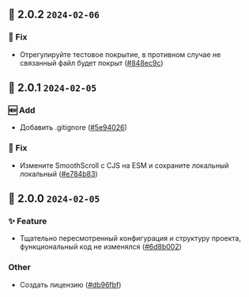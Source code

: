 ## 🎉 2.0.2 `2024-02-06`
### 🐛 Fix
- Отрегулируйте тестовое покрытие, в противном случае не связанный файл будет покрыт ([#848ec9c](https://github.com/kwooshung/files/commit/848ec9cf382832ff849a8dc3e72b90976b20108e))

## 🎉 2.0.1 `2024-02-05`
### 🆕 Add
- Добавить .gitignore ([#5e94026](https://github.com/kwooshung/files/commit/5e94026231c84344dfc19189399a7bef69fe17db))
### 🐛 Fix
- Измените SmoothScroll с CJS на ESM и сохраните локальный локальный ([#e784b83](https://github.com/kwooshung/files/commit/e784b83fb636fdd6da0422a8acc7e724aace7997))

## 🎉 2.0.0 `2024-02-05`
### ✨ Feature
- Тщательно пересмотренный конфигурация и структуру проекта, функциональный код не изменялся ([#6d8b002](https://github.com/kwooshung/files/commit/6d8b002d988ba340d7618f2eeddb8857e7cb18dd))
### Other
- Создать лицензию ([#db96fbf](https://github.com/kwooshung/files/commit/db96fbffa2eef48b6e2185d800933ec853bd9c12))